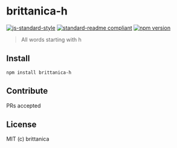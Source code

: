 # brittanica-h

[![js-standard-style](https://img.shields.io/badge/code%20style-standard-brightgreen.svg?style=flat-square)](http://standardjs.com/)
[![standard-readme compliant](https://img.shields.io/badge/standard--readme-OK-green.svg?style=flat-square)](https://github.com/RichardLitt/standard-readme)
[![npm version](https://img.shields.io/npm/v/brittanica-h.svg?style=flat-square)](https://badge.fury.io/js/brittanica-h)

> All words starting with h

## Install
```
npm install brittanica-h
```

## Contribute

PRs accepted

## License

MIT (c) brittanica
